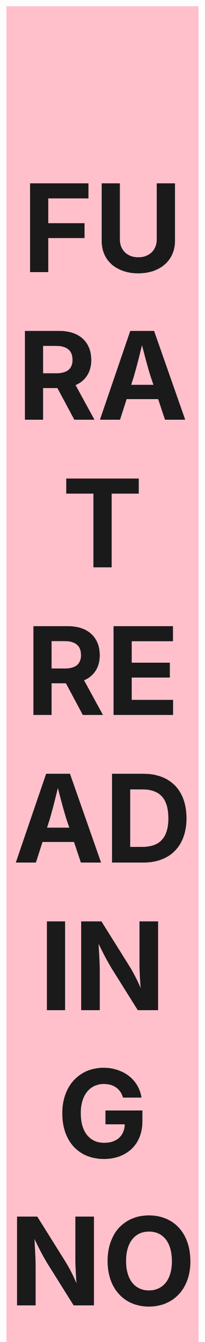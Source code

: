 


<div  style="font-size:160px; background-color:pink; text-align:center;"> <h1><br> <b> FURAT READING NOTES </b> <br><br> </h1> </div>

<p><br></p>

## Biomedical Informatics Engineering Graduate . Interested in IT field and Web applications 

<p><br></p>
![](https://i.pinimg.com/originals/b5/20/ce/b520ce3ebb3e42f423255efc9ab2d13f.png)
                          
 <div  style="font-size:160px; background-color:pink; text-align:center;"> <h1> <br><b> 102 NOTES </b> <br><br> </h1> </div>

<br>                         

| Reads     | Date        | Link        |
| :-------- |:-----------: |:----------: |
| **Home**  |   -    | [**Go Back Home!**](https://furatmalkawi29.github.io/reading-notes/) |
|     **Read: 01 - The Coder's Computer**    | *1-Feburay*  | [***Choosing A Text Editor***](https://furatmalkawi29.github.io/reading-notes/choose.md) |
| **Lab: 02a - Learning Markdown** | *2-Feburay* | [***How you can benefit from a growth mindset?***](https://furatmalkawi29.github.io/reading-notes/growth_mindset) |
| **Read: 02b - Revisions and the Cloud** | *2-Feburay* | [***Git Tutorial: A Comprehensive Guide***](https://furatmalkawi29.github.io/reading-notes/git) |
| **Read: 02a -Learning Markdown** | *2-Feburay* | [***Masternig Markdown***](https://furatmalkawi29.github.io/reading-notes/markdown) |
| ***Read: 03 - Structure web pages with HTML*** | *4-Feburay* | [**Book summery**](https://furatmalkawi29.github.io/reading-notes/htmlread) |
| ***Read: 04 - Programming with JavaScript*** | *7-Feburay* | [**Book summery**](https://furatmalkawi29.github.io/reading-notes/js-read) |
| ***Read: 05 - Operators and Loops*** | *8-Feburay* | [**Book summery**](https://furatmalkawi29.github.io/reading-notes/lab05) |
| ***Read: 06b - Design web pages with CSS*** | *9-Feburay* | [**Book summery**](https://furatmalkawi29.github.io/reading-notes/lab06b) |
| ***Read: 06a - Functions*** | *9-Feburay* | [**Book summery**](https://furatmalkawi29.github.io/reading-notes/func) |



 <div  style="font-size:160px; background-color:pink; text-align:center;"> <h1> <br><b> 201 NOTES </b> <br><br> </h1> </div>

<br> 


| Reads     | Date        | Link        |
| :-------- |:-----------: |:----------: |
| ***Read: 01 - Introductory HTML and JavaScript*** | *14-Feburay* | [**Duckett HTML Book: (CH 1,8,17,18)**](https://furatmalkawi29.github.io/reading-notes/func) |
